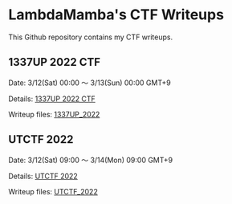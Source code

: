 # LambdaMamba's CTF Writeups

This Github repository contains my CTF writeups.

## 1337UP 2022 CTF
Date: 3/12(Sat) 00:00 ～ 3/13(Sun) 00:00 GMT+9

Details: [1337UP 2022 CTF](https://www.intigriti.com/1337uplive)

Writeup files: [1337UP_2022](./1337UP_2022)



## UTCTF 2022
Date: 3/12(Sat) 09:00 ～ 3/14(Mon) 09:00 GMT+9

Details: [UTCTF 2022](http://utctf.live/)

Writeup files: [UTCTF_2022](./UTCTF_2022)


